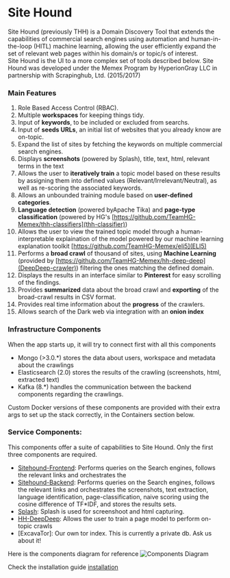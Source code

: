 # Site Hound
Site Hound (previously THH) is a Domain Discovery Tool that extends the capabilities of commercial search engines using automation and human-in-the-loop (HITL) machine learning, allowing the user efficiently expand the set of relevant web pages within his domain/s or topic/s of interest. <br>
Site Hound is the UI to a more complex set of tools described below.
Site Hound was developed under the Memex Program by HyperionGray LLC in partnership with Scrapinghub, Ltd. (2015/2017)

### Main Features

 1. Role Based Access Control (RBAC).
 2. Multiple __workspaces__ for keeping things tidy.
 3. Input of __keywords__, to be included or excluded from searchs. 
 4. Input of __seeds URLs__, an initial list of websites that you already know are on-topic.
 5. Expand the list of sites by fetching the keywords on multiple commercial search engines.
 6. Displays __screenshots__ (powered by Splash), title, text, html, relevant terms in the text 
 7. Allows the user to __iteratively train__ a topic model based on these results by assigning them into defined values (Relevant/Irrelevant/Neutral), as well as re-scoring the associated keywords.
 8. Allows an unbounded training module based on __user-defined categories__.
 9. __Language detection__ (powered byApache Tika) and __page-type classification__ (powered by HG's [https://github.com/TeamHG-Memex/thh-classifiers](thh-classifier))
10. Allows the user to view the trained topic model through a human-interpretable explaination of the model powered by our machine learning explanation toolkit [https://github.com/TeamHG-Memex/eli5](ELI5)
11. Performs a __broad crawl__ of thousand of sites, using __Machine Learning__ (provided by [https://github.com/TeamHG-Memex/hh-deep-deep](DeepDeep-crawler)) filtering the ones matching the defined domain.
12. Displays the results in an interface similar to __Pinterest__ for easy scrolling of the findings.
13. Provides __summarized__ data about the broad crawl and __exporting__ of the broad-crawl results in CSV format.
14. Provides real time information about the __progress__ of the crawlers.
15. Allows search of the Dark web via integration with an __onion index__ 

   
    
### Infrastructure Components

When the app starts up, it will try to connect first with all this components    
- Mongo (>3.0.*) stores the data about users, workspace and metadata about the crawlings 
- Elasticsearch (2.0) stores the results of the crawling (screenshots, html, extracted text)
- Kafka (8.*) handles the communication between the backend components regarding the crawlings.

Custom Docker versions of these components are provided with their extra args to set up the stack correctly, in the Containers section below. 
    

### Service Components:

This components offer a suite of capabilities to Site Hound. Only the first three components are required.

- [Sitehound-Frontend](https://github.com/TeamHG-Memex/sitehound-frontend): Performs queries on the Search engines, follows the relevant links and orchestrates the 
- [Sitehound-Backend](https://github.com/TeamHG-Memex/sitehound-backend): Performs queries on the Search engines, follows the relevant links and orchestrates the screenshots, text extraction, 
language identification, page-classification, naive scoring using the cosine difference of TF*IDF, and stores the results sets.<br>
- [Splash](https://github.com/scrapinghub/splash): Splash is used for screenshoot and html capturing.
- [HH-DeepDeep](https://github.com/TeamHG-Memex/hh-deep-deep): Allows the user to train a page model to perform on-topic crawls
- [ExcavaTor]: Our own tor index. This is currently a private db. Ask us about it!


Here is the components diagram for reference
![Components Diagram](docs/components-diagram.png)



Check the installation guide [installation](installation/README.md)
